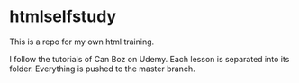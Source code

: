 # htmlselfstudy
This is a repo for my own html training.

I follow the tutorials of Can Boz on Udemy. Each lesson is separated into its folder. Everything is pushed to the master branch.
